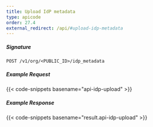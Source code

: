 ```yaml
---
title: Upload IdP metadata
type: apicode
order: 27.4
external_redirect: /api/#upload-idp-metadata
---
```


##### Signature
`POST /v1/org/<PUBLIC_ID>/idp_metadata`
##### Example Request
{{< code-snippets basename="api-idp-upload" >}}
##### Example Response
{{< code-snippets basename="result.api-idp-upload" >}}
